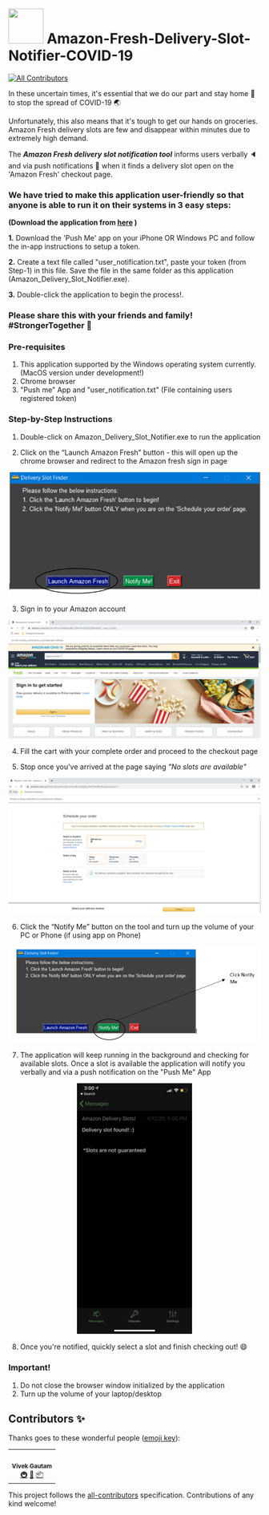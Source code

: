 # <img src="https://raw.githubusercontent.com/ojasvi92/Amazon-Fresh-Delivery-Slot-Notifier-COVID-19/master/img/delivery-truck-icon.ico" height=70 width=70> Amazon-Fresh-Delivery-Slot-Notifier-COVID-19
<!-- ALL-CONTRIBUTORS-BADGE:START - Do not remove or modify this section -->
[![All Contributors](https://img.shields.io/badge/all_contributors-1-orange.svg?style=flat-square)](#contributors-)
<!-- ALL-CONTRIBUTORS-BADGE:END -->

In these uncertain times, it's essential that we do our part and stay home :house_with_garden: to stop the spread of COVID-19 :earth_asia:

Unfortunately, this also means that it's tough to get our hands on groceries. Amazon Fresh delivery slots are few and disappear within minutes due to extremely high demand.

The ***Amazon Fresh delivery slot notification tool*** informs users verbally :speaker: and via push notifications :iphone: when it finds a delivery slot open on the 'Amazon Fresh' checkout page.

### We have tried to make this application user-friendly so that anyone is able to run it on their systems in **3 easy steps**:
**(Download the application from [here](https://github.com/ojasvi92/Amazon-Fresh-Delivery-Slot-Notifier-COVID-19/releases/download/v1.0.0/Amazon_Delivery_Slot_Notifier.zip) )**

**1.** Download the 'Push Me' app on your iPhone OR Windows PC and follow the in-app instructions to setup a token.

**2.** Create a text file called "user_notification.txt", paste your token (from Step-1) in this file. Save the file in the same folder as this application (Amazon_Delivery_Slot_Notifier.exe).

**3.** Double-click the application to begin the process!.

### Please share this with your friends and family! #StrongerTogether :muscle: 



### Pre-requisites ###
1. This application supported by the Windows operating system currently. (MacOS version under development!)
2. Chrome browser
3. "Push me" App and "user_notification.txt" (File containing users registered token)



### Step-by-Step Instructions ###
1. Double-click on Amazon_Delivery_Slot_Notifier.exe to run the application 

2. Click on the “Launch Amazon Fresh” button - this will open up the chrome browser and redirect to the Amazon fresh sign in page

![](https://github.com/ojasvi92/Amazon-Fresh-Delivery-Slot-Notifier-COVID-19/blob/master/img/Application%20home%20page.png)
 
3. Sign in to your Amazon account

 ![](https://github.com/ojasvi92/Amazon-Fresh-Delivery-Slot-Notifier-COVID-19/blob/master/img/Amazon%20fresh%20home%20page.png)
 
4.	Fill the cart with your complete order and proceed to the checkout page

5.	Stop once you've arrived at the page saying *"No slots are available"*

![](https://github.com/ojasvi92/Amazon-Fresh-Delivery-Slot-Notifier-COVID-19/blob/master/img/Amazon%20fresh%20checkout%20page.png)
 
6.	Click the “Notify Me” button on the tool and turn up the volume of your PC or Phone (if using app on Phone)

 ![](https://github.com/ojasvi92/Amazon-Fresh-Delivery-Slot-Notifier-COVID-19/blob/master/img/Application%20Notify%20Me.png)
 
7.	The application will keep running in the background and checking for available slots. Once a slot is available the application will notify you verbally and via a push notification on the "Push Me" App

<p align="center">
 <img src="https://github.com/ojasvi92/Amazon-Fresh-Delivery-Slot-Notifier-COVID-19/blob/master/img/Push%20Me%20app%20notification.png" height=500>
</p>

8.	Once you're notified, quickly select a slot and finish checking out! :smile:


### Important!
1. Do not close the browser window initialized by the application
2. Turn up the volume of your laptop/desktop

## Contributors ✨

Thanks goes to these wonderful people ([emoji key](https://allcontributors.org/docs/en/emoji-key)):

<!-- ALL-CONTRIBUTORS-LIST:START - Do not remove or modify this section -->
<!-- prettier-ignore-start -->
<!-- markdownlint-disable -->
<table>
  <tr>
    <td align="center"><a href="https://github.com/vivekgautam104"><img src="https://avatars2.githubusercontent.com/u/11819397?v=4" width="100px;" alt=""/><br /><sub><b>Vivek Gautam</b></sub></a><br /><a href="#infra-vivekgautam104" title="Infrastructure (Hosting, Build-Tools, etc)">🚇</a> <a href="#maintenance-vivekgautam104" title="Maintenance">🚧</a> <a href="#platform-vivekgautam104" title="Packaging/porting to new platform">📦</a></td>
  </tr>
</table>

<!-- markdownlint-enable -->
<!-- prettier-ignore-end -->
<!-- ALL-CONTRIBUTORS-LIST:END -->

This project follows the [all-contributors](https://github.com/all-contributors/all-contributors) specification. Contributions of any kind welcome!